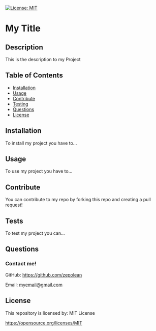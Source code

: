 
[![License: MIT](https://img.shields.io/badge/License-MIT-yellow.svg)](https://opensource.org/licenses/MIT)
# My Title

## Description

This is the description to my Project

## Table of Contents

* [Installation](#installation)
* [Usage](#usage)
* [Contribute](#contribute)
* [Testing](#testing)
* [Questions](#questions)
* [License](#license)

## Installation

To install my project you have to...

## Usage

To use my project you have to...

## Contribute

You can contribute to my repo by forking this repo and creating a pull request!

## Tests

To test my project you can...

## Questions

### Contact me!
GitHub: https://github.com/zepolean 

Email: myemail@gmail.com

## License

This repository is licensed by: MIT License

https://opensource.org/licenses/MIT

